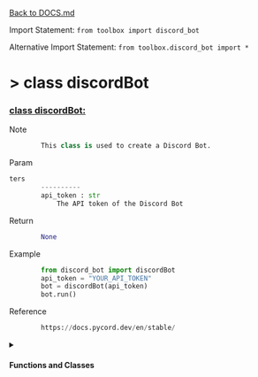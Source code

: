 [Back to DOCS.md](DOCS.md)

Import Statement: `from toolbox import discord_bot`

Alternative Import Statement: `from toolbox.discord_bot import *`

# >  class discordBot #

### [class discordBot:](./../toolbox/discord_bot.py#L4) 

Note

```python
        This class is used to create a Discord Bot.
```

Param

```python
ters
        ----------
        api_token : str
            The API token of the Discord Bot
```

Return

```python
        None
```

Example

```python
        from discord_bot import discordBot
        api_token = "YOUR_API_TOKEN"
        bot = discordBot(api_token)
        bot.run()
```

Reference

```python
        https://docs.pycord.dev/en/stable/
```


 <details>
<summary>

#### Functions and Classes

</summary>

# >  >  function discordBot.init #

### [def __init__(self, api_token: str) -> None:](./../toolbox/discord_bot.py#L5) 

Note

```python
        This class is used to create a Discord Bot.
```

Param

```python
ters
        ----------
        api_token : str
            The API token of the Discord Bot
```

Return

```python
        None
```

Example

```python
        from discord_bot import discordBot
        api_token = "YOUR_API_TOKEN"
        bot = discordBot(api_token)
        bot.run()
```

Reference

```python
        https://docs.pycord.dev/en/stable/
```

# >  >  function discordBot.add_server_id #

### [def add_server_id(self, server_id: int) -> None:](./../toolbox/discord_bot.py#L36) 

Note

```python
        This function is used to add a server ID to the bot.
```

Param

```python
ters
        ----------
        server_id : int
            The ID of the server to add the bot to
```

Return

```python
        None
```

Example

```python
        from discord_bot import discordBot
        api_token = "YOUR_API_TOKEN"
        bot = discordBot(api_token)
        bot.add_server_id(123456789)

        @bot.bot.slash_command(name="hello", guild_ids=bot.guild_ids)
        async def hello(ctx, name: str = "World"):
            await ctx.send(f"Hello {name}!")

        bot.run()
```

Reference

```python
        https://docs.pycord.dev/en/stable/
```

# >  >  function discordBot.add_server_ids #

### [def add_server_ids(self, server_ids: list) -> None:](./../toolbox/discord_bot.py#L70) 

Note

```python
        This function is used to add a list of server IDs to the bot.
```

Param

```python
ters
        ----------
        server_ids : list
            The IDs of the servers to add the bot to
```

Return

```python
        None
```

Example

```python
        from discord_bot import discordBot
        api_token = "YOUR_API_TOKEN"
        bot = discordBot(api_token)
        server_ids = [123456789, 987654321]
        bot.add_server_ids(server_ids)

        @bot.bot.slash_command(name="hello", guild_ids=bot.guild_ids)
        async def hello(ctx, name: str = "World"):
            await ctx.send(f"Hello {name}!")


        bot.run()
```

Reference

```python
        https://docs.pycord.dev/en/stable/
```

# >  >  function discordBot.add_slash_command_group #

### [def add_slash_command_group(self, slash_command_group) -> None:](./../toolbox/discord_bot.py#L106) 

Note

```python
        This function is used to add a list of server IDs to the bot.
```

Param

```python
ters
        ----------
        slash_command_group
            The IDs of the servers to add the bot to.
```

Return

```python
        None
```

Example

```python
        from discord_bot import discordBot
        import discord
        api_token = "YOUR_API_TOKEN"
        bot = discordBot(api_token)

        server_ids = [123456789, 987654321]
        bot.add_server_ids(server_ids)

        command_group = discord.SlashCommandGroup(name="test", description="test")

        @command_group.command(name="hello", description="hello", guild_ids=bot.guild_ids)
        async def hello(ctx, name: str = "World"):
            await ctx.send(f"Hello {name}!")

        @command_group.command(name="goodbye", description="goodbye", guild_ids=bot.guild_ids)
        async def goodbye(ctx, name: str = "World"):
            await ctx.send(f"Goodbye {name}!")

        bot.add_slash_command_group(command_group)

        bot.run()
```

Reference

```python
        https://docs.pycord.dev/en/stable/
```

# >  >  function discordBot.run #

### [def run(self) -> None:](./../toolbox/discord_bot.py#L151) 

Note

```python
        This function is used to run the Discord Bot.
```

Param

```python
ters
        ----------
        None
```

Return

```python
        None
```

Example

```python
        from discord_bot import discordBot
        api_token = "YOUR_API_TOKEN"
        bot = discordBot(api_token)
        bot.run()
```

Reference

```python
        https://docs.pycord.dev/en/stable/
```

</details>

